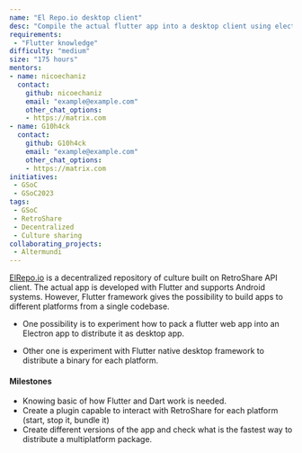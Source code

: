 ```yaml
---
name: "El Repo.io desktop client"
desc: "Compile the actual flutter app into a desktop client using electron or native app"
requirements:
 - "Flutter knowledge"
difficulty: "medium"
size: "175 hours"
mentors:
- name: nicoechaniz
  contact:
    github: nicoechaniz
    email: "example@example.com"
    other_chat_options:
    - https://matrix.com
- name: G10h4ck
  contact:
    github: G10h4ck
    email: "example@example.com"
    other_chat_options:
    - https://matrix.com
initiatives:
 - GSoC
 - GSoC2023
tags:
 - GSoC
 - RetroShare
 - Decentralized
 - Culture sharing
collaborating_projects:
 - Altermundi
---
```


[ElRepo.io](https://elrepo.io) is a decentralized repository of culture built on RetroShare API client.
The actual app is developed with Flutter and supports Android systems. However, Flutter framework gives
the possibility to build apps to different platforms from a single codebase.

- One possibility is to experiment how to pack a flutter web app into an Electron app to distribute it
as desktop app.

- Other one is experiment with Flutter native desktop framework to distribute a binary for each platform.

#### Milestones

- Knowing basic of how Flutter and Dart work is needed.
- Create a plugin capable to interact with RetroShare for each platform (start, stop it, bundle it)
- Create different versions of the app and check what is the fastest way to distribute a multiplatform package.
